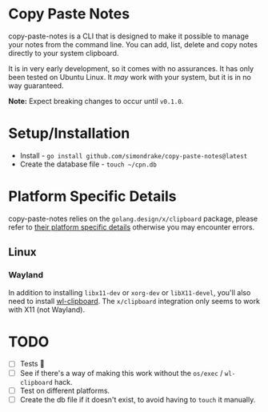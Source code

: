 # Copy Paste Notes

copy-paste-notes is a CLI that is designed to make it possible to manage your notes from the command line. You can add, list, delete and copy notes directly to your system clipboard.

It is in very early development, so it comes with no assurances. It has only been tested on Ubuntu Linux. It _may_ work with your system, but it is in no way guaranteed.

**Note:** Expect breaking changes to occur until `v0.1.0`.

# Setup/Installation

* Install - `go install github.com/simondrake/copy-paste-notes@latest`
* Create the database file - `touch ~/cpn.db`

# Platform Specific Details

copy-paste-notes relies on the `golang.design/x/clipboard` package, please refer to [their platform specific details](golang.design/x/clipboard) otherwise you may encounter errors.

## Linux

### Wayland

In addition to installing `libx11-dev` or `xorg-dev` or `libX11-devel`, you'll also need to install [wl-clipboard](https://github.com/bugaevc/wl-clipboard). The `x/clipboard` integration only seems to work with X11 (not Wayland).


# TODO

* [ ] Tests 🙈
* [ ] See if there's a way of making this work without the `os/exec` / `wl-clipboard` hack.
* [ ] Test on different platforms.
* [ ] Create the db file if it doesn't exist, to avoid having to `touch` it manually.
